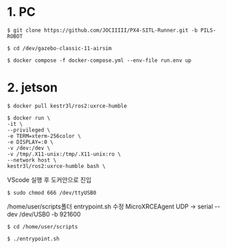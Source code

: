 # 1. PC

```
$ git clone https://github.com/JOCIIIII/PX4-SITL-Runner.git -b PILS-ROBOT
```
```
$ cd /dev/gazebo-classic-11-airsim
```
```
$ docker compose -f docker-compose.yml --env-file run.env up
```
# 2. jetson

```
$ docker pull kestr3l/ros2:uxrce-humble
```
```
$ docker run \
-it \
--privileged \
-e TERM=xterm-256color \
-e DISPLAY=:0 \
-v /dev:/dev \
-v /tmp/.X11-unix:/tmp/.X11-unix:ro \
--network host \
kestr3l/ros2:uxrce-humble bash \
```

VScode 실행 후 도커안으로 진입 

```
$ sudo chmod 666 /dev/ttyUSB0
```
/home/user/scripts폴더 entrypoint.sh 수정
MicroXRCEAgent UDP -> serial --dev /dev/USB0 -b 921600
```
$ cd /home/user/scripts
```
```
$ ./entrypoint.sh
```


